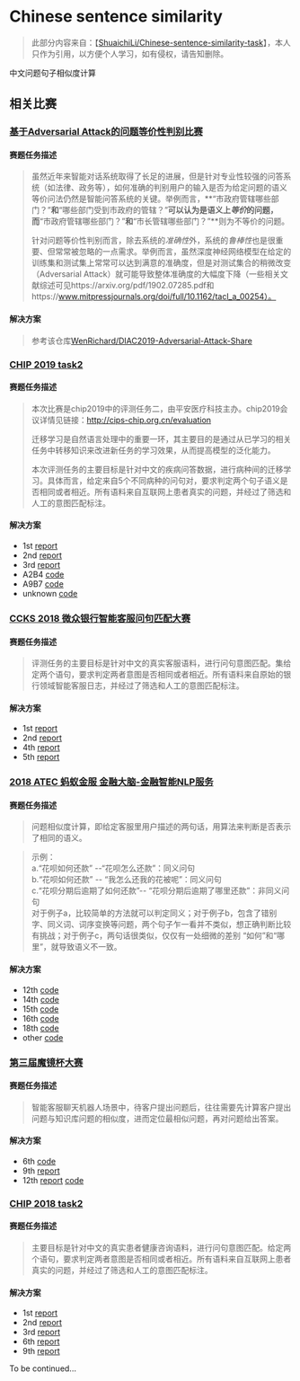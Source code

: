 # Chinese sentence similarity

> 此部分内容来自：【[ShuaichiLi/Chinese-sentence-similarity-task](https://github.com/ShuaichiLi/Chinese-sentence-similarity-task)】，本人只作为引用，以方便个人学习，如有侵权，请告知删除。

中文问题句子相似度计算
## 相关比赛

###  [基于Adversarial Attack的问题等价性判别比赛](https://www.biendata.com/competition/2019diac/)

#### 赛题任务描述

> 虽然近年来智能对话系统取得了长足的进展，但是针对专业性较强的问答系统（如法律、政务等），如何准确的判别用户的输入是否为给定问题的语义等价问法仍然是智能问答系统的关键。举例而言，**“市政府管辖哪些部门？”**和**“哪些部门受到市政府的管辖？”**可以认为是语义上*等价*的问题，而**“市政府管辖哪些部门？”**和**“市长管辖哪些部门？”**则为不等价的问题。
>
> 针对问题等价性判别而言，除去系统的*准确性*外，系统的*鲁棒性*也是很重要、但常常被忽略的一点需求。举例而言，虽然深度神经网络模型在给定的训练集和测试集上常常可以达到满意的准确度，但是对测试集合的稍微改变（Adversarial Attack）就可能导致整体准确度的大幅度下降（一些相关文献综述可见https://arxiv.org/pdf/1902.07285.pdf和https://www.mitpressjournals.org/doi/full/10.1162/tacl_a_00254）。

#### 解决方案

> 参考该仓库[WenRichard/DIAC2019-Adversarial-Attack-Share](https://github.com/WenRichard/DIAC2019-Adversarial-Attack-Share)

### [CHIP 2019 task2](https://biendata.com/competition/chip2019/)

#### 赛题任务描述

> 本次比赛是chip2019中的评测任务二，由平安医疗科技主办。chip2019会议详情见链接：http://cips-chip.org.cn/evaluation
>
> 迁移学习是自然语言处理中的重要一环，其主要目的是通过从已学习的相关任务中转移知识来改进新任务的学习效果，从而提高模型的泛化能力。
>
> 本次评测任务的主要目标是针对中文的疾病问答数据，进行病种间的迁移学习。具体而言，给定来自5个不同病种的问句对，要求判定两个句子语义是否相同或者相近。所有语料来自互联网上患者真实的问题，并经过了筛选和人工的意图匹配标注。

#### 解决方案

- 1st [report](https://github.com/ShuaichiLi/Chinese-sentence-similarity-task/blob/master/CHIP2019_top3/%E8%AF%84%E6%B5%8B2-%E7%AC%AC1%E5%90%8D-%E5%9F%BA%E4%BA%8EBERT%E4%B8%8E%E6%8F%90%E5%8D%87%E6%A0%91%E6%A8%A1%E5%9E%8B%E7%9A%84%E8%AF%AD%E4%B9%89%E5%8C%B9%E9%85%8D%E6%96%B9%E6%B3%95-wzm.pptx)
- 2nd [report](https://github.com/ShuaichiLi/Chinese-sentence-similarity-task/blob/master/CHIP2019_top3/%E8%AF%84%E6%B5%8B2-%E7%AC%AC2%E5%90%8D-%EF%BC%88upside-down%E5%9B%A2%E9%98%9F%EF%BC%89%E5%B9%B3%E5%AE%89%E5%8C%BB%E7%96%97%E7%A7%91%E6%8A%80%E7%96%BE%E7%97%85%E9%97%AE%E7%AD%94%E8%BF%81%E7%A7%BB%E5%AD%A6%E4%B9%A0%E6%AF%94%E8%B5%9B-%E8%AF%84%E6%B5%8B%E6%8A%A5%E5%91%8A.pptx)
- 3rd [report](https://github.com/ShuaichiLi/Chinese-sentence-similarity-task/blob/master/CHIP2019_top3/%E8%AF%84%E6%B5%8B2-%E7%AC%AC3%E5%90%8D-CHIPS_%E4%BB%BB%E5%8A%A1%E4%BA%8C_%E8%AF%84%E6%B5%8B%E6%8A%A5%E5%91%8A.pptx)
- A2B4 [code](https://github.com/woaiwwc/chip2019_task2)
- A9B7 [code](https://github.com/ZhengZixiang/chip2019_task2_question_pairs_matching)
- unknown [code](https://github.com/jacky5124/CHIP2019)

### [CCKS 2018 微众银行智能客服问句匹配大赛](https://biendata.com/competition/CCKS2018_3/)

#### 赛题任务描述

> 评测任务的主要目标是针对中文的真实客服语料，进行问句意图匹配。集给定两个语句，要求判定两者意图是否相同或者相近。所有语料来自原始的银行领域智能客服日志，并经过了筛选和人工的意图匹配标注。

#### 解决方案

- 1st [report](http://ceur-ws.org/Vol-2242/paper09.pdf)
- 2nd [report](http://ceur-ws.org/Vol-2242/paper10.pdf)
- 4th [report](http://ceur-ws.org/Vol-2242/paper08.pdf)
- 5th [report](http://ceur-ws.org/Vol-2242/paper11.pdf)


### [2018 ATEC 蚂蚁金服 金融大脑-金融智能NLP服务](https://dc.cloud.alipay.com/index#/topic/intro?id=3)

#### 赛题任务描述

> 问题相似度计算，即给定客服里用户描述的两句话，用算法来判断是否表示了相同的语义。

> 示例：  
a.“花呗如何还款” --“花呗怎么还款”：同义问句  
b.“花呗如何还款” -- “我怎么还我的花被呢”：同义问句  
c.“花呗分期后逾期了如何还款”-- “花呗分期后逾期了哪里还款”：非同义问句  
> 对于例子a，比较简单的方法就可以判定同义；对于例子b，包含了错别字、同义词、词序变换等问题，两个句子乍一看并不类似，想正确判断比较有挑战；对于例子c，两句话很类似，仅仅有一处细微的差别 “如何”和“哪里”，就导致语义不一致。

#### 解决方案

- 12th [code](https://github.com/raven4752/huabei)
- 14th [code](https://github.com/world2vec/atec_2018_nlp)
- 15th [code](https://blog.csdn.net/cuihuijun1hao/article/details/82318792)
- 16th [code](https://github.com/zle1992/atec)
- 18th [code](https://github.com/ziweipolaris/atec2018-nlp)
- other [code](https://jianwenjun.xyz/2018/07/13/%E8%9A%82%E8%9A%81%E9%87%91%E8%9E%8DNLP%E7%AB%9E%E8%B5%9B%E2%80%94%E2%80%94%E6%96%87%E6%9C%AC%E8%AF%AD%E4%B9%89%E7%9B%B8%E4%BC%BC%E5%BA%A6%E8%B5%9B%E9%A2%98%E6%80%BB%E7%BB%93/)


### [第三届魔镜杯大赛](https://ai.ppdai.com/mirror/goToMirrorDetail?mirrorId=1)

#### 赛题任务描述

> 智能客服聊天机器人场景中，待客户提出问题后，往往需要先计算客户提出问题与知识库问题的相似度，进而定位最相似问题，再对问题给出答案。

#### 解决方案

- 6th [code](https://github.com/qrfaction/paipaidai)
- 9th [report](https://blog.csdn.net/u012891055/article/details/86624033)
- 12th [report](https://www.jianshu.com/p/827dd447daf9) [code](https://github.com/LittletreeZou/Question-Pairs-Matching)


### [CHIP 2018 task2](https://www.biendata.com/competition/chip2018/)

#### 赛题任务描述

> 主要目标是针对中文的真实患者健康咨询语料，进行问句意图匹配。给定两个语句，要求判定两者意图是否相同或者相近。所有语料来自互联网上患者真实的问题，并经过了筛选和人工的意图匹配标注。

#### 解决方案

- 1st [report](<https://github.com/ShuaichiLi/Chinese-sentence-similarity-task/blob/master/CHIP2018_top3/1st_team_DUTIR.pdf>)
- 2nd [report](<https://github.com/ShuaichiLi/Chinese-sentence-similarity-task/blob/master/CHIP2018_top3/2nd_team_deadline%20.pdf>)
- 3rd [report](<https://github.com/ShuaichiLi/Chinese-sentence-similarity-task/blob/master/CHIP2018_top3/3rd_team_chip2018-%E6%B9%96%E4%BA%BA%E6%80%BB%E5%86%A0%E5%86%9B%40InplusLab.pdf>)
- 6th [report](https://linux.ctolib.com/TianyuZhuuu-CHIP2018.html)
- 9th [report](https://blog.csdn.net/cuihuijun1hao/article/details/84554012)


To be continued...





